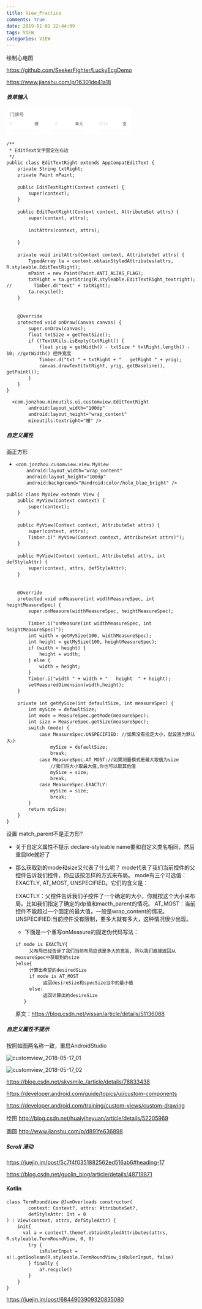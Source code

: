 ```yaml
---
title: View_Practice
comments: true
date: 2019-01-01 22:44:09
tags: VIEW
categories: VIEW
---
```




绘制心电图

<https://github.com/SeekerFighter/LuckyEcgDemo>

<https://www.jianshu.com/p/16301de41a18>



##### 表单输入

![CustomView2018-05-12 09-42-16](View_Practice/CustomView2018-05-12_09-42-16.png)



```
/**
 * EditText文字固定在右边
 */
public class EditTextRight extends AppCompatEditText {
    private String txtRight;
    private Paint mPaint;

    public EditTextRight(Context context) {
        super(context);
    }

    public EditTextRight(Context context, AttributeSet attrs) {
        super(context, attrs);

        initAttrs(context, attrs);

    }

    private void initAttrs(Context context, AttributeSet attrs) {
        TypedArray ta = context.obtainStyledAttributes(attrs, R.styleable.EditTextRight);
        mPaint = new Paint(Paint.ANTI_ALIAS_FLAG);
        txtRight = ta.getString(R.styleable.EditTextRight_textright);
//        Timber.d("text" + txtRight);
        ta.recycle();
    }


    @Override
    protected void onDraw(Canvas canvas) {
        super.onDraw(canvas);
        float txtSize = getTextSize();
        if (!TextUtils.isEmpty(txtRight)) {
            float yrig = getWidth() - txtSize * txtRight.length() - 10; //getWidth() 控件宽度
            Timber.d("txt " + txtRight + "   getRight " + yrig);
            canvas.drawText(txtRight, yrig, getBaseline(), getPaint());
        }
    }
}
```

```
  <com.jonzhou.mineutils.ui.customview.EditTextRight
        android:layout_width="100dp"
        android:layout_height="wrap_content"
        mineutils:textright="幢" />
```







##### 自定义属性

画正方形

- ```
  <com.jonzhou.cusomview.view.MyView
      android:layout_width="wrap_content"
      android:layout_height="100dp"
      android:background="@android:color/holo_blue_bright" />
  ```

```
public class MyView extends View {
    public MyView(Context context) {
        super(context);
    }

    public MyView(Context context, AttributeSet attrs) {
        super(context, attrs);
        Timber.i(" MyView(Context context, AttributeSet attrs)");
    }

    public MyView(Context context, AttributeSet attrs, int defStyleAttr) {
        super(context, attrs, defStyleAttr);
    }


    @Override
    protected void onMeasure(int widthMeasureSpec, int heightMeasureSpec) {
        super.onMeasure(widthMeasureSpec, heightMeasureSpec);

        Timber.i("onMeasure(int widthMeasureSpec, int heightMeasureSpec)");
        int width = getMySize(100, widthMeasureSpec);
        int height = getMySize(100, heightMeasureSpec);
        if (width < height) {
            height = width;
        } else {
            width = height;
        }
        Timber.i("width " + width + "   height  " + height);
        setMeasuredDimension(width,height);
    }

    private int getMySize(int defaultSize, int measureSpec) {
        int mySize = defaultSize;
        int mode = MeasureSpec.getMode(measureSpec);
        int size = MeasureSpec.getSize(measureSpec);
        switch (mode) {
            case MeasureSpec.UNSPECIFIED: //如果没有指定大小，就设置为默认大小
                mySize = defaultSize;
                break;
            case MeasureSpec.AT_MOST://如果测量模式是最大取值为size
                //我们将大小取最大值,你也可以取其他值
                mySize = size;
                break;
            case MeasureSpec.EXACTLY:
                mySize = size;
                break;
        }
        return mySize;
    }
}
```

设置 match_parent不是正方形?

- 关于自定义属性不提示 declare-styleable name要和自定义类名相同，然后重启Ide就好了



- 那么获取到的mode和size又代表了什么呢？ 
  mode代表了我们当前控件的父控件告诉我们控件，你应该按怎样的方式来布局。 
  mode有三个可选值：EXACTLY, AT_MOST, UNSPECIFIED。它们的含义是：

  EXACTLY：父控件告诉我们子控件了一个确定的大小，你就按这个大小来布局。比如我们指定了确定的dp值和macth_parent的情况。 
  AT_MOST：当前控件不能超过一个固定的最大值，一般是wrap_content的情况。 UNSPECIFIED:当前控件没有限制，要多大就有多大，这种情况很少出现。

  - 下面是一个重写onMeasure的固定伪代码写法：

  ```
  if mode is EXACTLY{
       父布局已经告诉了我们当前布局应该是多大的宽高, 所以我们直接返回从measureSpec中获取到的size 
  }else{
       计算出希望的desiredSize
       if mode is AT_MOST
            返回desireSize和specSize当中的最小值
       else:
            返回计算出的desireSize
     }
  ```



  原文：https://blog.csdn.net/yissan/article/details/51136088 

##### 自定义属性不提示 

  按照如图两名称一致，重启AndroidStudio

![customview_2018-05-17_01](View_Practice/customview_2018-05-17_01.png)

![customview_2018-05-17_02](View_Practice\customview_2018-05-17_02.png)



 https://blog.csdn.net/skysmile_/article/details/78833438

 https://developer.android.com/guide/topics/ui/custom-components

 https://developer.android.com/training/custom-views/custom-drawing

绘图
http://blog.csdn.net/huaiyiheyuan/article/details/52205969

画圆
http://www.jianshu.com/p/d891fe636898



##### Scroll 滑动

https://juejin.im/post/5c7f4f0351882562ed516ab6#heading-17

https://blog.csdn.net/guolin_blog/article/details/48719871



#### Kotlin

```
class TermRoundView @JvmOverloads constructor(
        context: Context?, attrs: AttributeSet?,
        defStyleAttr: Int = 0
) : View(context, attrs, defStyleAttr) {
	init{
	  val a = context?.theme?.obtainStyledAttributes(attrs, R.styleable.TermRoundView, 0, 0)
        try {
            isRulerInput = a!!.getBoolean(R.styleable.TermRoundView_isRulerInput, false)
        } finally {
            a?.recycle()
        }
	}
}
```

 



https://juejin.im/post/6844903909320835080